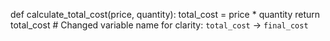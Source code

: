 def calculate_total_cost(price, quantity):
	total_cost = price * quantity
	return total_cost # Changed variable name for clarity: `total_cost` -> `final_cost`
